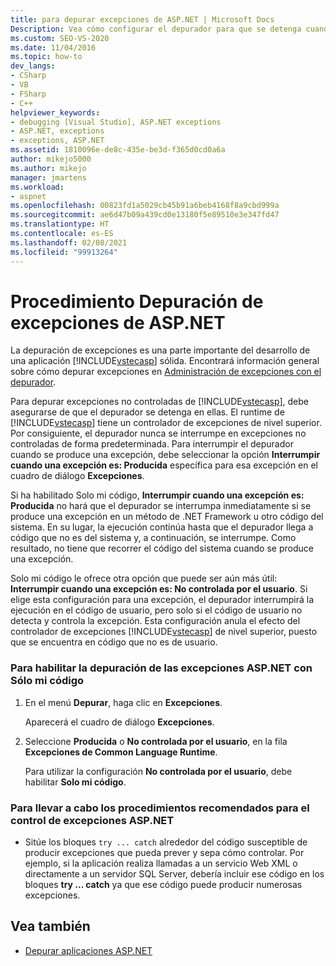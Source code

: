 ```yaml
---
title: para depurar excepciones de ASP.NET | Microsoft Docs
Description: Vea cómo configurar el depurador para que se detenga cuando se produzcan excepciones no controladas en una aplicación de ASP.NET. Puede asegurarse de que la interrupción se produzca en código que no sea del sistema.
ms.custom: SEO-VS-2020
ms.date: 11/04/2016
ms.topic: how-to
dev_langs:
- CSharp
- VB
- FSharp
- C++
helpviewer_keywords:
- debugging [Visual Studio], ASP.NET exceptions
- ASP.NET, exceptions
- exceptions, ASP.NET
ms.assetid: 1810096e-de8c-435e-be3d-f365d0cd0a6a
author: mikejo5000
ms.author: mikejo
manager: jmartens
ms.workload:
- aspnet
ms.openlocfilehash: 00823fd1a5029cb45b91a6beb4168f8a9cbd999a
ms.sourcegitcommit: ae6d47b09a439cd0e13180f5e89510e3e347fd47
ms.translationtype: HT
ms.contentlocale: es-ES
ms.lasthandoff: 02/08/2021
ms.locfileid: "99913264"
---
```

# <a name="how-to-debug-aspnet-exceptions"></a>Procedimiento Depuración de excepciones de ASP.NET
La depuración de excepciones es una parte importante del desarrollo de una aplicación [!INCLUDE[vstecasp](../code-quality/includes/vstecasp_md.md)] sólida. Encontrará información general sobre cómo depurar excepciones en [Administración de excepciones con el depurador](../debugger/managing-exceptions-with-the-debugger.md).

 Para depurar excepciones no controladas de [!INCLUDE[vstecasp](../code-quality/includes/vstecasp_md.md)], debe asegurarse de que el depurador se detenga en ellas. El runtime de [!INCLUDE[vstecasp](../code-quality/includes/vstecasp_md.md)] tiene un controlador de excepciones de nivel superior. Por consiguiente, el depurador nunca se interrumpe en excepciones no controladas de forma predeterminada. Para interrumpir el depurador cuando se produce una excepción, debe seleccionar la opción **Interrumpir cuando una excepción es: Producida** específica para esa excepción en el cuadro de diálogo **Excepciones**.

 Si ha habilitado Solo mi código, **Interrumpir cuando una excepción es: Producida** no hará que el depurador se interrumpa inmediatamente si se produce una excepción en un método de .NET Framework u otro código del sistema. En su lugar, la ejecución continúa hasta que el depurador llega a código que no es del sistema y, a continuación, se interrumpe. Como resultado, no tiene que recorrer el código del sistema cuando se produce una excepción.

 Solo mi código le ofrece otra opción que puede ser aún más útil: **Interrumpir cuando una excepción es: No controlada por el usuario**. Si elige esta configuración para una excepción, el depurador interrumpirá la ejecución en el código de usuario, pero solo si el código de usuario no detecta y controla la excepción. Esta configuración anula el efecto del controlador de excepciones [!INCLUDE[vstecasp](../code-quality/includes/vstecasp_md.md)] de nivel superior, puesto que se encuentra en código que no es de usuario.

### <a name="to-enable-debugging-of-aspnet-exceptions-with-just-my-code"></a>Para habilitar la depuración de las excepciones ASP.NET con Sólo mi código

1. En el menú **Depurar**, haga clic en **Excepciones**.

     Aparecerá el cuadro de diálogo **Excepciones**.

2. Seleccione **Producida** o **No controlada por el usuario**, en la fila **Excepciones de Common Language Runtime**.

     Para utilizar la configuración **No controlada por el usuario**, debe habilitar **Solo mi código**.

### <a name="to-use-best-practices-for-aspnet-exception-handling"></a>Para llevar a cabo los procedimientos recomendados para el control de excepciones ASP.NET

- Sitúe los bloques `try ... catch` alrededor del código susceptible de producir excepciones que pueda prever y sepa cómo controlar. Por ejemplo, si la aplicación realiza llamadas a un servicio Web XML o directamente a un servidor SQL Server, debería incluir ese código en los bloques **try ... catch** ya que ese código puede producir numerosas excepciones.

## <a name="see-also"></a>Vea también
- [Depurar aplicaciones ASP.NET](../debugger/how-to-enable-debugging-for-aspnet-applications.md)